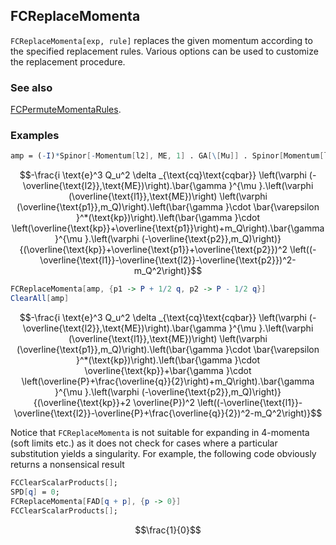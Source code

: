 ## FCReplaceMomenta

`FCReplaceMomenta[exp, rule]`  replaces the given momentum according to the specified replacement rules. Various options can be used to customize the replacement procedure.

### See also

[FCPermuteMomentaRules](FCPermuteMomentaRules).

### Examples

```mathematica
amp = (-I)*Spinor[-Momentum[l2], ME, 1] . GA[\[Mu]] . Spinor[Momentum[l1], ME, 1]*Spinor[Momentum[p1], SMP["m_Q"], 1] . GS[Polarization[kp, -I, Transversality -> True]] . (GS[kp + p1] + SMP["m_Q"]) . GA[\[Mu]] . Spinor[-Momentum[p2], SMP["m_Q"], 1]*FAD[kp + p1 + p2, Dimension -> 4]*FAD[{-l1 - l2 - p2, SMP["m_Q"]}, Dimension -> 4]*SDF[cq, cqbar]*SMP["e"]^3*SMP["Q_u"]^2
```

$$-\frac{i \text{e}^3 Q_u^2 \delta _{\text{cq}\text{cqbar}} \left(\varphi (-\overline{\text{l2}},\text{ME})\right).\bar{\gamma }^{\mu }.\left(\varphi (\overline{\text{l1}},\text{ME})\right) \left(\varphi (\overline{\text{p1}},m_Q)\right).\left(\bar{\gamma }\cdot \bar{\varepsilon }^*(\text{kp})\right).\left(\bar{\gamma }\cdot \left(\overline{\text{kp}}+\overline{\text{p1}}\right)+m_Q\right).\bar{\gamma }^{\mu }.\left(\varphi (-\overline{\text{p2}},m_Q)\right)}{(\overline{\text{kp}}+\overline{\text{p1}}+\overline{\text{p2}})^2 \left((-\overline{\text{l1}}-\overline{\text{l2}}-\overline{\text{p2}})^2-m_Q^2\right)}$$

```mathematica
FCReplaceMomenta[amp, {p1 -> P + 1/2 q, p2 -> P - 1/2 q}]
ClearAll[amp]
```

$$-\frac{i \text{e}^3 Q_u^2 \delta _{\text{cq}\text{cqbar}} \left(\varphi (-\overline{\text{l2}},\text{ME})\right).\bar{\gamma }^{\mu }.\left(\varphi (\overline{\text{l1}},\text{ME})\right) \left(\varphi (\overline{\text{p1}},m_Q)\right).\left(\bar{\gamma }\cdot \bar{\varepsilon }^*(\text{kp})\right).\left(\bar{\gamma }\cdot \overline{\text{kp}}+\bar{\gamma }\cdot \left(\overline{P}+\frac{\overline{q}}{2}\right)+m_Q\right).\bar{\gamma }^{\mu }.\left(\varphi (-\overline{\text{p2}},m_Q)\right)}{(\overline{\text{kp}}+2 \overline{P})^2 \left((-\overline{\text{l1}}-\overline{\text{l2}}-\overline{P}+\frac{\overline{q}}{2})^2-m_Q^2\right)}$$

Notice that `FCReplaceMomenta` is not suitable for expanding in 4-momenta (soft limits etc.) as it does not check for cases where a particular substitution yields a singularity. For example, the following code obviously returns a nonsensical result

```mathematica
FCClearScalarProducts[];
SPD[q] = 0;
FCReplaceMomenta[FAD[q + p], {p -> 0}]
FCClearScalarProducts[];
```

$$\frac{1}{0}$$